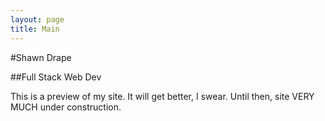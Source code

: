 ```yaml
---
layout: page
title: Main
---
```


#Shawn Drape

##Full Stack Web Dev

This is a preview of my site. It will get better, I swear. Until then, site VERY 
MUCH under construction.